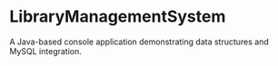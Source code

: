 # LibraryManagementSystem
A Java-based console application demonstrating data structures and MySQL integration.
